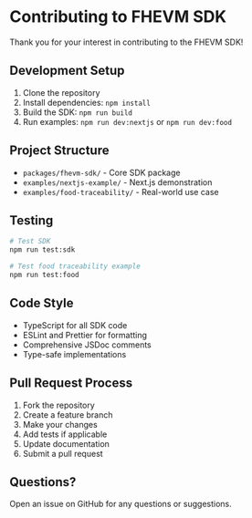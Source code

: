# Contributing to FHEVM SDK

Thank you for your interest in contributing to the FHEVM SDK!

## Development Setup

1. Clone the repository
2. Install dependencies: `npm install`
3. Build the SDK: `npm run build`
4. Run examples: `npm run dev:nextjs` or `npm run dev:food`

## Project Structure

- `packages/fhevm-sdk/` - Core SDK package
- `examples/nextjs-example/` - Next.js demonstration
- `examples/food-traceability/` - Real-world use case

## Testing

```bash
# Test SDK
npm run test:sdk

# Test food traceability example
npm run test:food
```

## Code Style

- TypeScript for all SDK code
- ESLint and Prettier for formatting
- Comprehensive JSDoc comments
- Type-safe implementations

## Pull Request Process

1. Fork the repository
2. Create a feature branch
3. Make your changes
4. Add tests if applicable
5. Update documentation
6. Submit a pull request

## Questions?

Open an issue on GitHub for any questions or suggestions.

